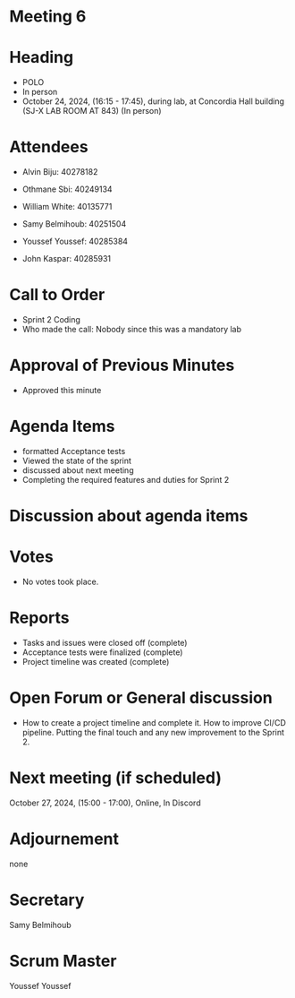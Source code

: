 # Meeting 6
# Heading

- POLO
- In person
-  October 24, 2024,  (16:15 - 17:45), during lab, at Concordia Hall building (SJ-X LAB ROOM AT 843) (In person)
  
# Attendees

- Alvin Biju: 40278182

- Othmane Sbi: 40249134

- William White: 40135771

- Samy Belmihoub: 40251504

- Youssef Youssef: 40285384

- John Kaspar: 40285931

# Call to Order


- Sprint 2 Coding
- Who made the call: Nobody since this was a mandatory lab
  
# Approval of Previous Minutes

- Approved this minute
  
# Agenda Items

- formatted Acceptance tests
- Viewed the state of the sprint
- discussed about next meeting
- Completing the required features and duties for Sprint 2

# Discussion about agenda items
  
# Votes

- No votes took place.
  
# Reports

- Tasks and issues were closed off (complete)
- Acceptance tests were finalized (complete)
- Project timeline was created (complete)
  
# Open Forum or General discussion

- How to create a project timeline and complete it. How to improve CI/CD pipeline. Putting the final touch and any new improvement to the Sprint 2.
  
# Next meeting (if scheduled)

 October 27, 2024,  (15:00 - 17:00), Online, In Discord

# Adjournement
none

# Secretary
Samy Belmihoub

# Scrum Master
Youssef Youssef

